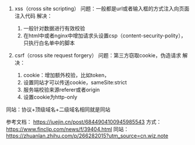 1. xss（cross site scripting）
问题：一般都是url或者输入框的方式注入向页面注入代码
解决：
   1. 一般针对数据进行有效校验
   2. 在html中或者nginx中增加请求头设置csp（content-security-polity），只执行白名单中的脚本
   
   <!-- csp参考文档：https://blog.csdn.net/qq_32247819/article/details/124446652 -->
   <!-- https://zhuanlan.zhihu.com/p/26177815 -->

1. csrf（cross site request forgery）
   问题：第三方窃取cookie，伪造请求
   解决：
   1. cookie：增加额外校验，比如token，
   2. 设置同站才可以传送cookie，sameSite:strict
   3. 服务端校验来源referer或者origin
   4. 设置cookie为http-only


同站：协议+顶级域名+二级域名相同就是同站

参考文档：
https://juejin.cn/post/6844904100945985543
方式：https://www.finclip.com/news/f/39404.html
同站：https://zhuanlan.zhihu.com/p/266282015?utm_source=cn.wiz.note

